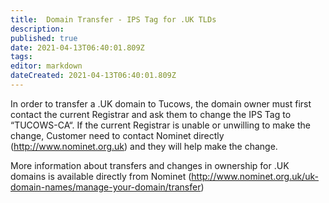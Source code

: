 ```yaml
---
title:  Domain Transfer - IPS Tag for .UK TLDs 
description: 
published: true
date: 2021-04-13T06:40:01.809Z
tags: 
editor: markdown
dateCreated: 2021-04-13T06:40:01.809Z
---
```


In order to transfer a .UK domain to Tucows, the domain owner must first contact the current Registrar and ask them to change the IPS Tag to “TUCOWS-CA“.  If the current Registrar is unable or unwilling to make the change, Customer need to contact Nominet directly (http://www.nominet.org.uk) and they will help make the change.

More information about transfers and changes in ownership for .UK domains is available directly from Nominet (http://www.nominet.org.uk/uk-domain-names/manage-your-domain/transfer)